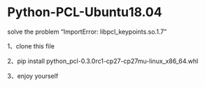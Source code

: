 # Python-PCL-Ubuntu18.04

solve the problem “ImportError: libpcl_keypoints.so.1.7”

1、clone this file

2、pip install python_pcl-0.3.0rc1-cp27-cp27mu-linux_x86_64.whl

3、enjoy yourself
